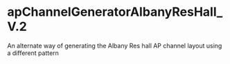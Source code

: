 # apChannelGeneratorAlbanyResHall_V.2
An alternate way of generating the Albany Res hall AP channel layout using a different pattern
